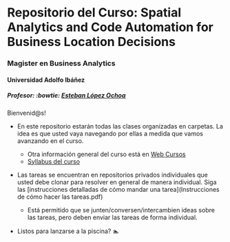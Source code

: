 # Repositorio del Curso: Spatial Analytics and Code Automation for Business Location Decisions
### Magister en Business Analytics
#### Universidad Adolfo Ibáñez
##### Profesor: :bowtie: [Esteban López Ochoa](https://estebanlp.github.io/mywebsite/index.html)

Bienvenid@s!

- En este repositorio estarán todas las clases organizadas en carpetas. La idea es que usted vaya navegando por ellas a medida que vamos avanzando en el curso. 
    * Otra información general del curso está en [Web Cursos](https://webcursos.uai.cl) 
    * [Syllabus del curso](Syllabus_SpatialAnalytics_UAI_LopezE.pdf)

- Las tareas se encuentran en repositorios privados individuales que usted debe clonar para resolver en general de manera individual. Siga las [instrucciones detalladas de cómo mandar una tarea](Instrucciones de cómo hacer las tareas.pdf)
  * Está permitido que se junten/conversen/intercambien ideas sobre las tareas, pero deben enviar las tareas de forma individual. 

- Listos para lanzarse a la piscina? :swimmer:
